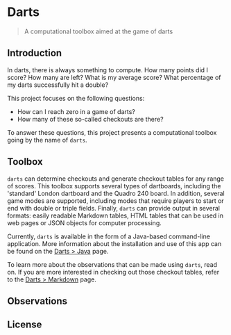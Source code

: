 # Darts

> A computational toolbox aimed at the game of darts

## Introduction

In darts, there is always something to compute.
How many points did I score?
How many are left?
What is my average score?
What percentage of my darts successfully hit a double?

This project focuses on the following questions:

* How can I reach zero in a game of darts?
* How many of these so-called checkouts are there?

To answer these questions, this project presents a computational toolbox going by the name of `darts`.

## Toolbox

`darts` can determine checkouts and generate checkout tables for any range of scores.
This toolbox supports several types of dartboards, including the 'standard' London dartboard and the Quadro 240 board.
In addition, several game modes are supported, including modes that require players to start or end with double or triple fields.
Finally, `darts` can provide output in several formats: easily readable Markdown tables, HTML tables that can be used in web pages or JSON objects for computer processing.

Currently, `darts` is available in the form of a Java-based command-line application.
More information about the installation and use of this app can be found on the [Darts > Java](java) page.

To learn more about the observations that can be made using `darts`, read on.
If you are more interested in checking out those checkout tables, refer to the [Darts > Markdown](md) page.  

## Observations

## License
